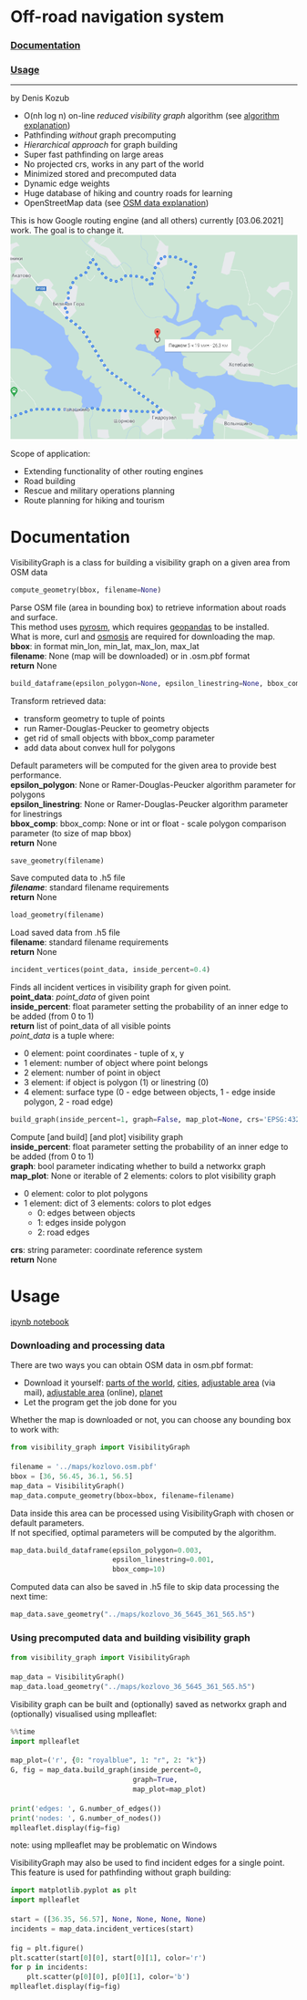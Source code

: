 # Off-road navigation system
### [Documentation](https://github.com/Denikozub/Routing_engine#documentation)  
### [Usage](https://github.com/Denikozub/Routing_engine#usage)  
___
by Denis Kozub
- O(nh log n) on-line _reduced visibility graph_ algorithm (see [algorithm explanation](https://github.com/Denikozub/Routing_engine/blob/main/docs/algorithm.pdf))
- Pathfinding _without_ graph precomputing
- _Hierarchical approach_ for graph building
- Super fast pathfinding on large areas
- No projected crs, works in any part of the world
- Minimized stored and precomputed data
- Dynamic edge weights
- Huge database of hiking and country roads for learning
- OpenStreetMap data (see [OSM data explanation](https://github.com/Denikozub/Routing_engine/blob/main/docs/OSM_data.ipynb))

This is how Google routing engine (and all others) currently [03.06.2021] work. The goal is to change it.
![](docs/Google_maps.png)

Scope of application:
- Extending functionality of other routing engines  
- Road building  
- Rescue and military operations planning  
- Route planning for hiking and tourism  


# Documentation
VisibilityGraph is a class for building a visibility graph on a given area from OSM data  

~~~python
compute_geometry(bbox, filename=None)
~~~
Parse OSM file (area in bounding box) to retrieve information about roads and surface.  
This method uses [pyrosm](https://pypi.org/project/pyrosm/), which requires [geopandas](https://geopandas.org/) to be installed.  
What is more, curl and [osmosis](https://wiki.openstreetmap.org/wiki/Osmosis) are required for downloading the map.  
__bbox__: in format min_lon, min_lat, max_lon, max_lat  
__filename__: None (map will be downloaded) or in .osm.pbf format  
__return__ None  

~~~python
build_dataframe(epsilon_polygon=None, epsilon_linestring=None, bbox_comp=15)
~~~
Transform retrieved data:
* transform geometry to tuple of points
* run Ramer-Douglas-Peucker to geometry objects
* get rid of small objects with bbox_comp parameter
* add data about convex hull for polygons  

Default parameters will be computed for the given area to provide best performance.  
__epsilon_polygon__: None or Ramer-Douglas-Peucker algorithm parameter for polygons  
__epsilon_linestring__: None or Ramer-Douglas-Peucker algorithm parameter for linestrings  
__bbox_comp__: bbox_comp: None or int or float - scale polygon comparison parameter (to size of map bbox)  
__return__ None  

~~~python
save_geometry(filename)
~~~
Save computed data to .h5 file  
___filename___: standard filename requirements  
__return__ None

~~~python
load_geometry(filename)
~~~
Load saved data from .h5 file  
__filename__: standard filename requirements  
__return__ None

~~~python
incident_vertices(point_data, inside_percent=0.4)
~~~
Finds all incident vertices in visibility graph for given point.  
__point_data__: _point_data_ of given point  
__inside_percent__: float parameter setting the probability of an inner edge to be added (from 0 to 1)  
__return__ list of point_data of all visible points  
_point_data_ is a tuple where:  
* 0 element: point coordinates - tuple of x, y
* 1 element: number of object where point belongs
* 2 element: number of point in object
* 3 element: if object is polygon (1) or linestring (0)
* 4 element: surface type (0 - edge between objects, 1 - edge inside polygon, 2 - road edge)


~~~python
build_graph(inside_percent=1, graph=False, map_plot=None, crs='EPSG:4326')
~~~
Compute [and build] [and plot] visibility graph  
__inside_percent__: float parameter setting the probability of an inner edge to be added (from 0 to 1)  
__graph__: bool parameter indicating whether to build a networkx graph  
__map_plot__: None or iterable of 2 elements: colors to plot visibility graph
* 0 element: color to plot polygons  
* 1 element: dict of 3 elements: colors to plot edges  
    * 0: edges between objects
    * 1: edges inside polygon
    * 2: road edges  

__crs__: string parameter: coordinate reference system  
__return__ None

# Usage
[ipynb notebook](https://github.com/Denikozub/Routing_engine/blob/main/docs/example.ipynb)

### Downloading and processing data

There are two ways you can obtain OSM data in osm.pbf format:  
- Download it yourself: [parts of the world](https://download.geofabrik.de/), [cities](https://download.bbbike.org/osm/bbbike/), [adjustable area](https://extract.bbbike.org/) (via mail), [adjustable area](https://export.hotosm.org/en/v3/) (online), [planet](https://planet.maps.mail.ru/pbf/)
- Let the program get the job done for you

Whether the map is downloaded or not, you can choose any bounding box to work with:


```python
from visibility_graph import VisibilityGraph

filename = '../maps/kozlovo.osm.pbf'
bbox = [36, 56.45, 36.1, 56.5]
map_data = VisibilityGraph()
map_data.compute_geometry(bbox=bbox, filename=filename)
```

Data inside this area can be processed using VisibilityGraph with chosen or default parameters.  
If not specified, optimal parameters will be computed by the algorithm.


```python
map_data.build_dataframe(epsilon_polygon=0.003,
                         epsilon_linestring=0.001,
                         bbox_comp=10)
```

Computed data can also be saved in .h5 file to skip data processing the next time:


```python
map_data.save_geometry("../maps/kozlovo_36_5645_361_565.h5")
```

### Using precomputed data and building visibility graph


```python
from visibility_graph import VisibilityGraph

map_data = VisibilityGraph()
map_data.load_geometry("../maps/kozlovo_36_5645_361_565.h5")
```

Visibility graph can be built and (optionally) saved as networkx graph and (optionally) visualised using mplleaflet:


```python
%%time
import mplleaflet

map_plot=('r', {0: "royalblue", 1: "r", 2: "k"})
G, fig = map_data.build_graph(inside_percent=0,
                              graph=True,
                              map_plot=map_plot)

print('edges: ', G.number_of_edges())
print('nodes: ', G.number_of_nodes())
mplleaflet.display(fig=fig)
```

note: using mplleaflet may be problematic on Windows

VisibilityGraph may also be used to find incident edges for a single point.  
This feature is used for pathfinding without graph building:


```python
import matplotlib.pyplot as plt
import mplleaflet

start = ([36.35, 56.57], None, None, None, None)
incidents = map_data.incident_vertices(start)

fig = plt.figure()
plt.scatter(start[0][0], start[0][1], color='r')
for p in incidents:
    plt.scatter(p[0][0], p[0][1], color='b')
mplleaflet.display(fig=fig)
```
